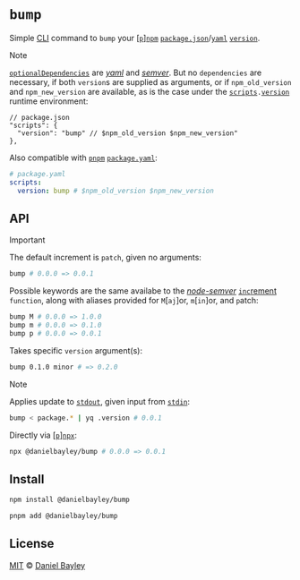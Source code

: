 `bump`
=====
Simple [CLI] command to `bump` your \[[`p`][`pnpm`]][`npm`][]
[`package.json`]/[`yaml`] [`version`][semver].

> [!NOTE]
> [`optionalDependencies`] are _[yaml]_ and _[semver]_. But no `dependencies`
> are necessary, if both `version`s are supplied as arguments, or if
> `npm_old_version` and `npm_new_version` are available, as is the case
> under the [`scripts`]`.`[`version`] runtime environment:
~~~ jsonc
// package.json
"scripts": {
  "version": "bump" // $npm_old_version $npm_new_version"
},
~~~
Also compatible with [`pnpm`][] [`package.yaml`][`yaml`]:
~~~ yaml
# package.yaml
scripts:
  version: bump # $npm_old_version $npm_new_version
~~~

API
---
> [!IMPORTANT]
> The default increment is `patch`, given no arguments:
~~~ sh
bump # 0.0.0 => 0.0.1
~~~

Possible keywords are the same availabe to the _[node-semver]_ [`inc`rement]
`function`, along with aliases provided for `M`[`aj`]or, `m`[`in`]or, and `p`atch:
~~~ sh
bump M # 0.0.0 => 1.0.0
bump m # 0.0.0 => 0.1.0
bump p # 0.0.0 => 0.0.1
~~~

Takes specific `version` argument(s):
~~~ sh
bump 0.1.0 minor # => 0.2.0
~~~

> [!NOTE]
> Applies update to [`stdout`][`stdin`], given input from [`stdin`]:
~~~ sh
bump < package.* | yq .version # 0.0.1
~~~

Directly via \[[`p`][pnpx]][`npx`]:
~~~ sh
npx @danielbayley/bump # 0.0.0 => 0.0.1
~~~

## Install
~~~ sh
npm install @danielbayley/bump
~~~
~~~ sh
pnpm add @danielbayley/bump
~~~

License
-------
[MIT] © [Daniel Bayley]

[MIT]:                    LICENSE.md
[Daniel Bayley]:          https://github.com/danielbayley

[`pnpm`]:                 https://pnpm.io
[pnpx]:                   https://pnpm.io/cli/dlx
[`npx`]:                  https://docs.npmjs.com/cli/commands/npx
[`npm`]:                  https://npmjs.com
[`package.json`]:         https://docs.npmjs.com/cli/configuring-npm/package-json
[`yaml`]:                 https://github.com/pnpm/pnpm/pull/1799
[yaml]:                   https://eemeli.org/yaml#yaml
[semver]:                 https://semver.org
[node-semver]:            https://github.com/npm/node-semver#readme
[`inc`rement]:            https://github.com/npm/node-semver#functions
[`version`]:              https://docs.npmjs.com/cli/v11/using-npm/scripts#npm-version
[`scripts`]:              https://docs.npmjs.com/cli/using-npm/scripts
[`optionalDependencies`]: https://docs.npmjs.com/cli/v11/configuring-npm/package-json#optionaldependencies

[CLI]:                    https://wikipedia.org/wiki/Command-line_interface
[`stdin`]:                https://wikipedia.org/wiki/Standard_streams
